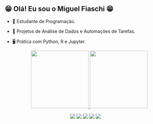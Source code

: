   ## 😁 Olá! Eu sou o Miguel Fiaschi 😁

- 🔭 Estudante de Programação.
- 🦾 Projetos de Análise de Dados e Automações de Tarefas.
- 🖥  Prática com Python, R e Jupyter.

  <div align="center">

  <a href="https://github.com/Fiascki">
    <img height="180em" src="https://github-readme-stats.vercel.app/api?username=Fiascki&show_icons=true&theme=dark&include_all_commits=true&count_private=true"/>
    <img height="180em" src="https://github-readme-stats.vercel.app/api/top-langs/?username=Fiascki&layout=compact&langs_count=16&theme=dark"/>
  </a>

</div>

<div align="center">

  <!-- Ferramentas e linguagens -->
  <img src="https://img.shields.io/badge/VsCode-0078D4?style=flat-square&logo=visualstudiocode&logoColor=white" />
  <img src="https://img.shields.io/badge/Python-3776AB?style=flat-square&logo=python&logoColor=white" />
  <img src="https://img.shields.io/badge/Jupyter-F37626?style=flat-square&logo=jupyter&logoColor=white" />
  <img src="https://img.shields.io/badge/PyCharm-000000?style=flat-square&logo=pycharm&logoColor=white" />
  <img src="https://img.shields.io/badge/R-276DC3?style=flat-square&logo=r&logoColor=white" />

</div>





          
